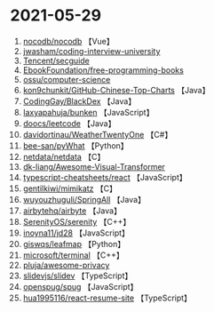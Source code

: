 # 2021-05-29

1. [nocodb/nocodb](https://github.com/nocodb/nocodb) 【Vue】
2. [jwasham/coding-interview-university](https://github.com/jwasham/coding-interview-university) 
3. [Tencent/secguide](https://github.com/Tencent/secguide) 
4. [EbookFoundation/free-programming-books](https://github.com/EbookFoundation/free-programming-books) 
5. [ossu/computer-science](https://github.com/ossu/computer-science) 
6. [kon9chunkit/GitHub-Chinese-Top-Charts](https://github.com/kon9chunkit/GitHub-Chinese-Top-Charts) 【Java】
7. [CodingGay/BlackDex](https://github.com/CodingGay/BlackDex) 【Java】
8. [laxyapahuja/bunken](https://github.com/laxyapahuja/bunken) 【JavaScript】
9. [doocs/leetcode](https://github.com/doocs/leetcode) 【Java】
10. [davidortinau/WeatherTwentyOne](https://github.com/davidortinau/WeatherTwentyOne) 【C#】
11. [bee-san/pyWhat](https://github.com/bee-san/pyWhat) 【Python】
12. [netdata/netdata](https://github.com/netdata/netdata) 【C】
13. [dk-liang/Awesome-Visual-Transformer](https://github.com/dk-liang/Awesome-Visual-Transformer) 
14. [typescript-cheatsheets/react](https://github.com/typescript-cheatsheets/react) 【JavaScript】
15. [gentilkiwi/mimikatz](https://github.com/gentilkiwi/mimikatz) 【C】
16. [wuyouzhuguli/SpringAll](https://github.com/wuyouzhuguli/SpringAll) 【Java】
17. [airbytehq/airbyte](https://github.com/airbytehq/airbyte) 【Java】
18. [SerenityOS/serenity](https://github.com/SerenityOS/serenity) 【C++】
19. [inoyna11/jd28](https://github.com/inoyna11/jd28) 【JavaScript】
20. [giswqs/leafmap](https://github.com/giswqs/leafmap) 【Python】
21. [microsoft/terminal](https://github.com/microsoft/terminal) 【C++】
22. [pluja/awesome-privacy](https://github.com/pluja/awesome-privacy) 
23. [slidevjs/slidev](https://github.com/slidevjs/slidev) 【TypeScript】
24. [openspug/spug](https://github.com/openspug/spug) 【JavaScript】
25. [hua1995116/react-resume-site](https://github.com/hua1995116/react-resume-site) 【TypeScript】

